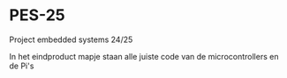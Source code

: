 # PES-25
Project embedded systems 24/25

In het eindproduct mapje staan alle juiste code van de microcontrollers en de Pi's
